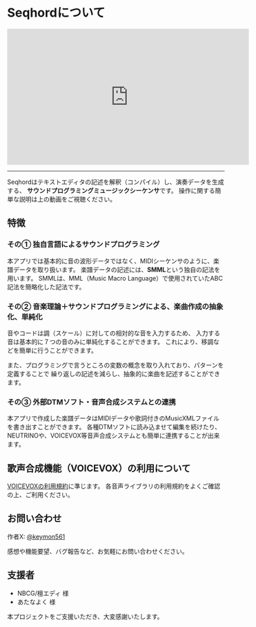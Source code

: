 # Seqhordについて

<iframe width="560" height="315" src="https://www.youtube.com/embed/Uhj9IiNYFsk?si=cztyFTFL1FCMFYBk" title="YouTube video player" frameborder="0" allow="accelerometer; autoplay; clipboard-write; encrypted-media; gyroscope; picture-in-picture; web-share" referrerpolicy="strict-origin-when-cross-origin" allowfullscreen></iframe>

---

Seqhordはテキストエディタの記述を解釈（コンパイル）し、演奏データを生成する、
**サウンドプログラミングミュージックシーケンサ**です。
操作に関する簡単な説明は上の動画をご視聴ください。

## 特徴
### その① 独自言語によるサウンドプログラミング
本アプリでは基本的に音の波形データではなく、MIDIシーケンサのように、楽譜データを取り扱います。
楽譜データの記述には、**SMML**という独自の記法を用います。
SMMLは、MML（Music Macro Language）で使用されていたABC記法を簡略化した記法です。

### その② 音楽理論＋サウンドプログラミングによる、楽曲作成の抽象化、単純化
音やコードは調（スケール）に対しての相対的な音を入力するため、
入力する音は基本的に７つの音のみに単純化することができます。
これにより、移調などを簡単に行うことができます。

また、プログラミングで言うところの変数の概念を取り入れており、パターンを定義することで
繰り返しの記述を減らし、抽象的に楽曲を記述することができます。

### その③ 外部DTMソフト・音声合成システムとの連携
本アプリで作成した楽譜データはMIDIデータや歌詞付きのMusicXMLファイルを書き出すことができます。
各種DTMソフトに読み込ませて編集を続けたり、NEUTRINOや、VOICEVOX等音声合成システムとも簡単に連携することが出来ます。

## 歌声合成機能（VOICEVOX）の利用について
[VOICEVOXの利用規約](https://voicevox.hiroshiba.jp/term/)に準じます。
各音声ライブラリの利用規約をよくご確認の上、ご利用ください。

## お問い合わせ
作者X: [@keymon561](https://x.com/keymon561)

感想や機能要望、バグ報告など、お気軽にお問い合わせください。

## 支援者
- NBCG/檀エディ 様
- あたなよく 様

本プロジェクトをご支援いただき、大変感謝いたします。